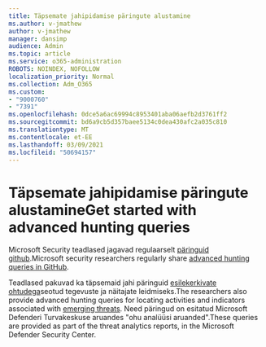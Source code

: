 ```yaml
---
title: Täpsemate jahipidamise päringute alustamine
ms.author: v-jmathew
author: v-jmathew
manager: dansimp
audience: Admin
ms.topic: article
ms.service: o365-administration
ROBOTS: NOINDEX, NOFOLLOW
localization_priority: Normal
ms.collection: Adm_O365
ms.custom:
- "9000760"
- "7391"
ms.openlocfilehash: 0dce5a6ac69994c8953401aba06aefb2d3761ff2
ms.sourcegitcommit: bd6a9cb5d357baee5134c0dea430afc2a035c810
ms.translationtype: MT
ms.contentlocale: et-EE
ms.lasthandoff: 03/09/2021
ms.locfileid: "50694157"
---
```

# <a name="get-started-with-advanced-hunting-queries"></a><span data-ttu-id="e299e-102">Täpsemate jahipidamise päringute alustamine</span><span class="sxs-lookup"><span data-stu-id="e299e-102">Get started with advanced hunting queries</span></span>

<span data-ttu-id="e299e-103">Microsoft Security teadlased jagavad regulaarselt [päringuid github](https://go.microsoft.com/fwlink/?linkid=2144624).</span><span class="sxs-lookup"><span data-stu-id="e299e-103">Microsoft security researchers regularly share [advanced hunting queries in GitHub](https://go.microsoft.com/fwlink/?linkid=2144624).</span></span>

<span data-ttu-id="e299e-104">Teadlased pakuvad ka täpsemaid jahi päringuid [esilekerkivate ohtudega](https://go.microsoft.com/fwlink/?linkid=2145808)seotud tegevuste ja näitajate leidmiseks.</span><span class="sxs-lookup"><span data-stu-id="e299e-104">The researchers also provide advanced hunting queries for locating activities and indicators associated with [emerging threats](https://go.microsoft.com/fwlink/?linkid=2145808).</span></span> <span data-ttu-id="e299e-105">Need päringud on esitatud Microsoft Defenderi Turvakeskuse aruandes "ohu analüüsi aruanded".</span><span class="sxs-lookup"><span data-stu-id="e299e-105">These queries are provided as part of the threat analytics reports, in the Microsoft Defender Security Center.</span></span>

